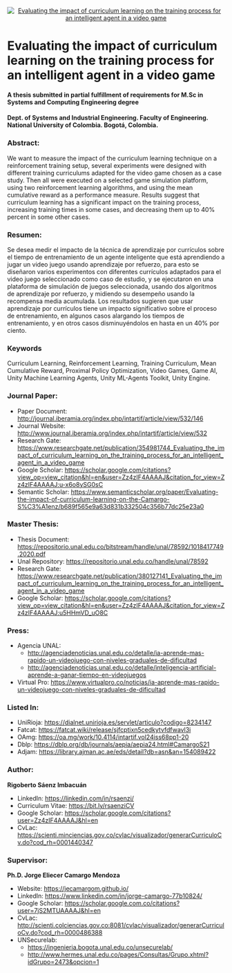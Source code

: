 <p align="center"><a href="http://www.journal.iberamia.org/index.php/intartif/article/view/532/146" target="_blank"><img src="/Banner.png" alt="Evaluating the impact of curriculum learning on the training process for an intelligent agent in a video game" style="horizontal-align:middle"></a></p>

# Evaluating the impact of curriculum learning on the training process for an intelligent agent in a video game
#### A thesis submitted in partial fulfillment of requirements for M.Sc in Systems and Computing Engineering degree
#### Dept. of Systems and Industrial Engineering. Faculty of Engineering. National University of Colombia. Bogotá, Colombia.

### Abstract:
We want to measure the impact of the curriculum learning technique on a reinforcement training setup, several experiments were designed with different training curriculums adapted for the video game chosen as a case study. Then all were executed on a selected game simulation platform, using two reinforcement learning algorithms, and using the mean cumulative reward as a performance measure. Results suggest that curriculum learning has a significant impact on the training process, increasing training times in some cases, and decreasing them up to 40% percent in some other cases.

### Resumen:
Se desea medir el impacto de la técnica de aprendizaje por currículos sobre el tiempo de entrenamiento de un agente inteligente que está aprendiendo a jugar un video juego usando aprendizaje por refuerzo, para esto se diseñaron varios experimentos con diferentes currículos adaptados para el video juego seleccionado como caso de estudio, y se ejecutaron en una plataforma de simulación de juegos seleccionada, usando dos algoritmos de aprendizaje por refuerzo, y midiendo su desempeño usando la recompensa media acumulada. Los resultados sugieren que usar aprendizaje por currículos tiene un impacto significativo sobre el proceso de entrenamiento, en algunos casos alargando los tiempos de entrenamiento, y en otros casos disminuyéndolos en hasta en un 40% por ciento.

### Keywords
Curriculum Learning, Reinforcement Learning, Training Curriculum, Mean Cumulative Reward, Proximal Policy Optimization, Video Games, Game AI, Unity Machine Learning Agents, Unity ML-Agents Toolkit, Unity Engine. 

### Journal Paper:
* Paper Document: http://journal.iberamia.org/index.php/intartif/article/view/532/146
* Journal Website: http://www.journal.iberamia.org/index.php/intartif/article/view/532
* Research Gate: https://www.researchgate.net/publication/354981744_Evaluating_the_impact_of_curriculum_learning_on_the_training_process_for_an_intelligent_agent_in_a_video_game
* Google Scholar: https://scholar.google.com/citations?view_op=view_citation&hl=en&user=Zz4zIF4AAAAJ&citation_for_view=Zz4zIF4AAAAJ:u-x6o8ySG0sC
* Semantic Scholar: https://www.semanticscholar.org/paper/Evaluating-the-impact-of-curriculum-learning-on-the-Camargo-S%C3%A1enz/b689f565e9a63d831b332504c356b77dc25e23a0

### Master Thesis:
* Thesis Document: https://repositorio.unal.edu.co/bitstream/handle/unal/78592/1018417749.2020.pdf
* Unal Repository: https://repositorio.unal.edu.co/handle/unal/78592
* Research Gate: https://www.researchgate.net/publication/380127141_Evaluating_the_impact_of_curriculum_learning_on_the_training_process_for_an_intelligent_agent_in_a_video_game
* Google Scholar: https://scholar.google.com/citations?view_op=view_citation&hl=en&user=Zz4zIF4AAAAJ&citation_for_view=Zz4zIF4AAAAJ:u5HHmVD_uO8C

### Press:
* Agencia UNAL:
  * http://agenciadenoticias.unal.edu.co/detalle/ia-aprende-mas-rapido-un-videojuego-con-niveles-graduales-de-dificultad
  * http://agenciadenoticias.unal.edu.co/detalle/inteligencia-artificial-aprende-a-ganar-tiempo-en-videojuegos
* Virtual Pro: https://www.virtualpro.co/noticias/ia-aprende-mas-rapido-un-videojuego-con-niveles-graduales-de-dificultad

### Listed In:
* UniRioja: https://dialnet.unirioja.es/servlet/articulo?codigo=8234147
* Fatcat: https://fatcat.wiki/release/sjfcptixn5cedkytvfdfwavl3i
* OAmg: https://oa.mg/work/10.4114/intartif.vol24iss68pp1-20
* Dblp: https://dblp.org/db/journals/aepia/aepia24.html#CamargoS21
* Adjam: https://library.ajman.ac.ae/eds/detail?db=asn&an=154089422

### Author:
<b>Rigoberto Sáenz Imbacuán</b>
* LinkedIn: https://linkedin.com/in/rsaenzi/
* Curriculum Vitae: https://bit.ly/rsaenziCV
* Google Scholar: https://scholar.google.com/citations?user=Zz4zIF4AAAAJ&hl=en
* CvLac: https://scienti.minciencias.gov.co/cvlac/visualizador/generarCurriculoCv.do?cod_rh=0001440347

### Supervisor:
<b>Ph.D. Jorge Eliecer Camargo Mendoza</b>
* Website: https://jecamargom.github.io/
* LinkedIn: https://www.linkedin.com/in/jorge-camargo-77b10824/
* Google Scholar: https://scholar.google.com.co/citations?user=7jS2MTUAAAAJ&hl=en
* CvLac: http://scienti.colciencias.gov.co:8081/cvlac/visualizador/generarCurriculoCv.do?cod_rh=0000486388
* UNSecurelab:
  - https://ingenieria.bogota.unal.edu.co/unsecurelab/
  - http://www.hermes.unal.edu.co/pages/Consultas/Grupo.xhtml?idGrupo=2473&opcion=1
